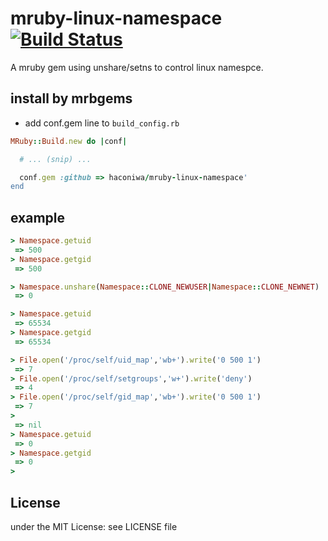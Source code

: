# mruby-linux-namespace   [![Build Status](https://travis-ci.org/haconiwa/mruby-linux-namespace.svg?branch=master)](https://travis-ci.org/haconiwa/mruby-linux-namespace)

A mruby gem using unshare/setns to control linux namespce.

## install by mrbgems

- add conf.gem line to `build_config.rb`

```ruby
MRuby::Build.new do |conf|

  # ... (snip) ...

  conf.gem :github => haconiwa/mruby-linux-namespace'
end
```

## example

```ruby
> Namespace.getuid
 => 500
> Namespace.getgid
 => 500

> Namespace.unshare(Namespace::CLONE_NEWUSER|Namespace::CLONE_NEWNET)
 => 0

> Namespace.getuid
 => 65534
> Namespace.getgid
 => 65534

> File.open('/proc/self/uid_map','wb+').write('0 500 1')
 => 7
> File.open('/proc/self/setgroups','w+').write('deny')
 => 4
> File.open('/proc/self/gid_map','wb+').write('0 500 1')
 => 7
>
 => nil
> Namespace.getuid
 => 0
> Namespace.getgid
 => 0
>
```

## License

under the MIT License: see LICENSE file
